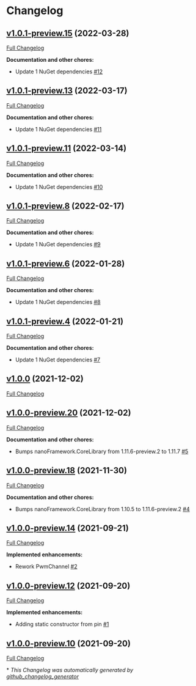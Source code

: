# Changelog

## [v1.0.1-preview.15](https://github.com/nanoframework/System.Device.Pwm/tree/v1.0.1-preview.15) (2022-03-28)

[Full Changelog](https://github.com/nanoframework/System.Device.Pwm/compare/v1.0.1-preview.13...v1.0.1-preview.15)

**Documentation and other chores:**

- Update 1 NuGet dependencies [\#12](https://github.com/nanoframework/System.Device.Pwm/pull/12)

## [v1.0.1-preview.13](https://github.com/nanoframework/System.Device.Pwm/tree/v1.0.1-preview.13) (2022-03-17)

[Full Changelog](https://github.com/nanoframework/System.Device.Pwm/compare/v1.0.1-preview.11...v1.0.1-preview.13)

**Documentation and other chores:**

- Update 1 NuGet dependencies [\#11](https://github.com/nanoframework/System.Device.Pwm/pull/11)

## [v1.0.1-preview.11](https://github.com/nanoframework/System.Device.Pwm/tree/v1.0.1-preview.11) (2022-03-14)

[Full Changelog](https://github.com/nanoframework/System.Device.Pwm/compare/v1.0.1-preview.8...v1.0.1-preview.11)

**Documentation and other chores:**

- Update 1 NuGet dependencies [\#10](https://github.com/nanoframework/System.Device.Pwm/pull/10)

## [v1.0.1-preview.8](https://github.com/nanoframework/System.Device.Pwm/tree/v1.0.1-preview.8) (2022-02-17)

[Full Changelog](https://github.com/nanoframework/System.Device.Pwm/compare/v1.0.1-preview.6...v1.0.1-preview.8)

**Documentation and other chores:**

- Update 1 NuGet dependencies [\#9](https://github.com/nanoframework/System.Device.Pwm/pull/9)

## [v1.0.1-preview.6](https://github.com/nanoframework/System.Device.Pwm/tree/v1.0.1-preview.6) (2022-01-28)

[Full Changelog](https://github.com/nanoframework/System.Device.Pwm/compare/v1.0.1-preview.4...v1.0.1-preview.6)

**Documentation and other chores:**

- Update 1 NuGet dependencies [\#8](https://github.com/nanoframework/System.Device.Pwm/pull/8)

## [v1.0.1-preview.4](https://github.com/nanoframework/System.Device.Pwm/tree/v1.0.1-preview.4) (2022-01-21)

[Full Changelog](https://github.com/nanoframework/System.Device.Pwm/compare/v1.0.0...v1.0.1-preview.4)

**Documentation and other chores:**

- Update 1 NuGet dependencies [\#7](https://github.com/nanoframework/System.Device.Pwm/pull/7)

## [v1.0.0](https://github.com/nanoframework/System.Device.Pwm/tree/v1.0.0) (2021-12-02)

[Full Changelog](https://github.com/nanoframework/System.Device.Pwm/compare/v1.0.0-preview.20...v1.0.0)

## [v1.0.0-preview.20](https://github.com/nanoframework/System.Device.Pwm/tree/v1.0.0-preview.20) (2021-12-02)

[Full Changelog](https://github.com/nanoframework/System.Device.Pwm/compare/v1.0.0-preview.18...v1.0.0-preview.20)

**Documentation and other chores:**

- Bumps nanoFramework.CoreLibrary from 1.11.6-preview.2 to 1.11.7 [\#5](https://github.com/nanoframework/System.Device.Pwm/pull/5)

## [v1.0.0-preview.18](https://github.com/nanoframework/System.Device.Pwm/tree/v1.0.0-preview.18) (2021-11-30)

[Full Changelog](https://github.com/nanoframework/System.Device.Pwm/compare/v1.0.0-preview.14...v1.0.0-preview.18)

**Documentation and other chores:**

- Bumps nanoFramework.CoreLibrary from 1.10.5 to 1.11.6-preview.2 [\#4](https://github.com/nanoframework/System.Device.Pwm/pull/4)

## [v1.0.0-preview.14](https://github.com/nanoframework/System.Device.Pwm/tree/v1.0.0-preview.14) (2021-09-21)

[Full Changelog](https://github.com/nanoframework/System.Device.Pwm/compare/v1.0.0-preview.12...v1.0.0-preview.14)

**Implemented enhancements:**

- Rework PwmChannel [\#2](https://github.com/nanoframework/System.Device.Pwm/pull/2)

## [v1.0.0-preview.12](https://github.com/nanoframework/System.Device.Pwm/tree/v1.0.0-preview.12) (2021-09-20)

[Full Changelog](https://github.com/nanoframework/System.Device.Pwm/compare/v1.0.0-preview.10...v1.0.0-preview.12)

**Implemented enhancements:**

- Adding static constructor from pin [\#1](https://github.com/nanoframework/System.Device.Pwm/pull/1)

## [v1.0.0-preview.10](https://github.com/nanoframework/System.Device.Pwm/tree/v1.0.0-preview.10) (2021-09-20)

[Full Changelog](https://github.com/nanoframework/System.Device.Pwm/compare/8941118c7b1b337ff4163e2293b327fb01320730...v1.0.0-preview.10)



\* *This Changelog was automatically generated by [github_changelog_generator](https://github.com/github-changelog-generator/github-changelog-generator)*
